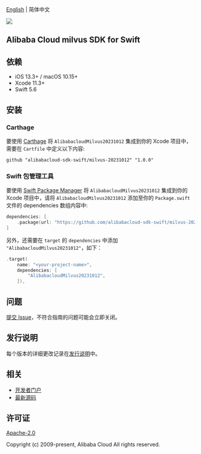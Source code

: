 [English](README.md) | 简体中文

![](https://aliyunsdk-pages.alicdn.com/icons/AlibabaCloud.svg)

## Alibaba Cloud milvus SDK for Swift

## 依赖

- iOS 13.3+ / macOS 10.15+
- Xcode 11.3+
- Swift 5.6

## 安装

### Carthage

要使用 [Carthage](https://github.com/Carthage/Carthage) 将 `AlibabacloudMilvus20231012` 集成到你的 Xcode 项目中，需要在 `Cartfile` 中定义以下内容:

```ogdl
github "alibabacloud-sdk-swift/milvus-20231012" "1.0.0"
```

### Swift 包管理工具

要使用 [Swift Package Manager](https://swift.org/package-manager/) 将 `AlibabacloudMilvus20231012` 集成到你的 Xcode 项目中，请将 `AlibabacloudMilvus20231012` 添加至你的 `Package.swift` 文件的 dependencies 数组内容中:

```swift
dependencies: [
    .package(url: "https://github.com/alibabacloud-sdk-swift/milvus-20231012.git", from: "1.0.0")
]
```

另外，还需要在 `target` 的 `dependencies` 中添加 `"AlibabacloudMilvus20231012"`，如下：

```swift
.target(
    name: "<your-project-name>",
    dependencies: [
        "AlibabacloudMilvus20231012",
    ]),
```

## 问题

[提交 Issue](https://github.com/alibabacloud-sdk-swift/milvus-20231012/issues/new)，不符合指南的问题可能会立即关闭。

## 发行说明

每个版本的详细更改记录在[发行说明](./ChangeLog.txt)中。

## 相关

* [开发者门户](https://next.api.aliyun.com/home)
* [最新源码](https://github.com/alibabacloud-sdk-swift/milvus-20231012)

## 许可证

[Apache-2.0](http://www.apache.org/licenses/LICENSE-2.0)

Copyright (c) 2009-present, Alibaba Cloud All rights reserved.
